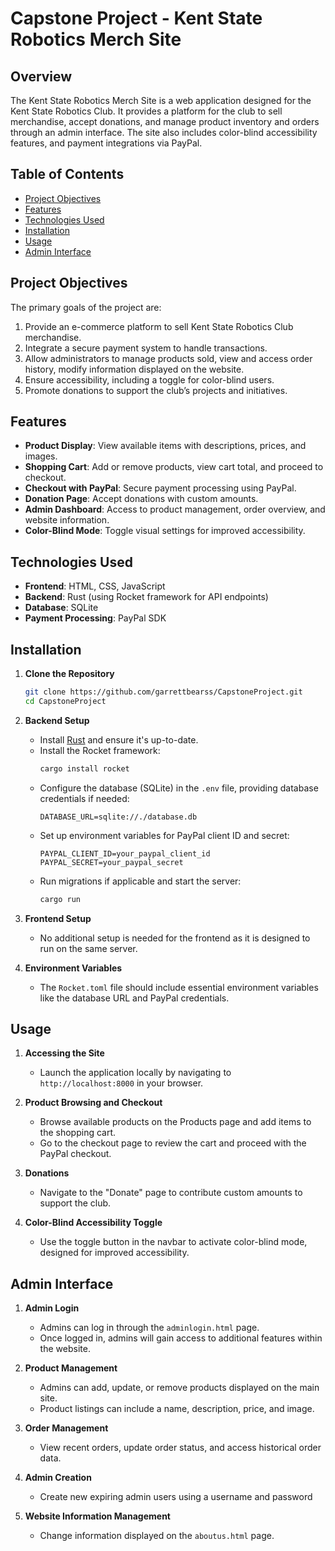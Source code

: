# Capstone Project - Kent State Robotics Merch Site

## Overview
The Kent State Robotics Merch Site is a web application designed for the Kent State Robotics Club. It provides a platform for the club to sell merchandise, accept donations, and manage product inventory and orders through an admin interface. The site also includes color-blind accessibility features, and payment integrations via PayPal.

## Table of Contents
- [Project Objectives](#project-objectives)
- [Features](#features)
- [Technologies Used](#technologies-used)
- [Installation](#installation)
- [Usage](#usage)
- [Admin Interface](#admin-interface)

## Project Objectives
The primary goals of the project are:
1. Provide an e-commerce platform to sell Kent State Robotics Club merchandise.
2. Integrate a secure payment system to handle transactions.
3. Allow administrators to manage products sold, view and access order history, modify information displayed on the website.
4. Ensure accessibility, including a toggle for color-blind users.
5. Promote donations to support the club’s projects and initiatives.

## Features
- **Product Display**: View available items with descriptions, prices, and images.
- **Shopping Cart**: Add or remove products, view cart total, and proceed to checkout.
- **Checkout with PayPal**: Secure payment processing using PayPal.
- **Donation Page**: Accept donations with custom amounts.
- **Admin Dashboard**: Access to product management, order overview, and website information.
- **Color-Blind Mode**: Toggle visual settings for improved accessibility.
  
## Technologies Used
- **Frontend**: HTML, CSS, JavaScript
- **Backend**: Rust (using Rocket framework for API endpoints)
- **Database**: SQLite
- **Payment Processing**: PayPal SDK

## Installation

1. **Clone the Repository**
   ```bash
   git clone https://github.com/garrettbearss/CapstoneProject.git
   cd CapstoneProject
   
2. **Backend Setup**
   - Install [Rust](https://www.rust-lang.org/tools/install) and ensure it's up-to-date.
   - Install the Rocket framework:
     ```bash
     cargo install rocket
     ```
   - Configure the database (SQLite) in the `.env` file, providing database credentials if needed:
     ```
     DATABASE_URL=sqlite://./database.db
     ```
   - Set up environment variables for PayPal client ID and secret:
     ```
     PAYPAL_CLIENT_ID=your_paypal_client_id
     PAYPAL_SECRET=your_paypal_secret
     ```
   - Run migrations if applicable and start the server:
     ```bash
     cargo run
     ```

3. **Frontend Setup**
   - No additional setup is needed for the frontend as it is designed to run on the same server.

4. **Environment Variables**
   - The `Rocket.toml` file should include essential environment variables like the database URL and PayPal credentials.

## Usage

1. **Accessing the Site**
   - Launch the application locally by navigating to `http://localhost:8000` in your browser.

2. **Product Browsing and Checkout**
   - Browse available products on the Products page and add items to the shopping cart.
   - Go to the checkout page to review the cart and proceed with the PayPal checkout.

3. **Donations**
   - Navigate to the "Donate" page to contribute custom amounts to support the club.

4. **Color-Blind Accessibility Toggle**
   - Use the toggle button in the navbar to activate color-blind mode, designed for improved accessibility.

## Admin Interface

1. **Admin Login**
   - Admins can log in through the `adminlogin.html` page.
   - Once logged in, admins will gain access to additional features within the website.

2. **Product Management**
   - Admins can add, update, or remove products displayed on the main site.
   - Product listings can include a name, description, price, and image.

3. **Order Management**
   - View recent orders, update order status, and access historical order data.

4. **Admin Creation**
   - Create new expiring admin users using a username and password

5. **Website Information Management**
   - Change information displayed on the `aboutus.html` page.
